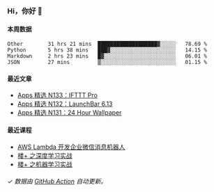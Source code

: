 ### Hi，你好 👋

#### 本周数据

<!--START_SECTION:waka-->
```text
Other        31 hrs 21 mins  ███████████████████▓░░░░░   78.69 % 
Python       5 hrs 38 mins   ███▓░░░░░░░░░░░░░░░░░░░░░   14.15 % 
Markdown     2 hrs 23 mins   █▓░░░░░░░░░░░░░░░░░░░░░░░   06.01 % 
JSON         27 mins         ▒░░░░░░░░░░░░░░░░░░░░░░░░   01.15 % 
```
<!--END_SECTION:waka-->

#### 最近文章

<!-- BLOG:START -->
- [Apps 精选 N133：IFTTT Pro](http://huhuhang.com/post/product-hunt/product-hunt-n133)
- [Apps 精选 N132：LaunchBar 6.13](http://huhuhang.com/post/product-hunt/product-hunt-n132)
- [Apps 精选 N131：24 Hour Wallpaper](http://huhuhang.com/post/product-hunt/product-hunt-n131)
<!-- BLOG:END -->

#### 最近课程

<!-- SYL:START -->
- [AWS Lambda 开发企业微信消息机器人](https://lanqiao.cn/courses/2868)
- [楼+ 之深度学习实战](https://lanqiao.cn/courses/2617)
- [楼+ 之机器学习实战](https://lanqiao.cn/courses/2616)
<!-- SYL:END -->

###### ✓ 数据由 [GitHub Action](https://github.com/huhuhang/huhuhang/actions) 自动更新。
